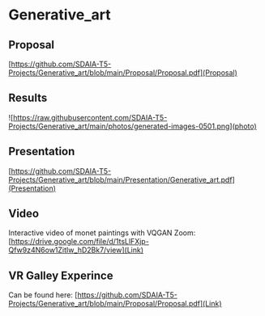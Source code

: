 # Generative_art

## Proposal
[https://github.com/SDAIA-T5-Projects/Generative_art/blob/main/Proposal/Proposal.pdf](Proposal)


## Results
![https://raw.githubusercontent.com/SDAIA-T5-Projects/Generative_art/main/photos/generated-images-0501.png](photo)


## Presentation
[https://github.com/SDAIA-T5-Projects/Generative_art/blob/main/Presentation/Generative_art.pdf](Presentation)


## Video
Interactive video of monet paintings with VQGAN Zoom: [https://drive.google.com/file/d/1tsLlFXjp-Qfw9z4N6ow1ZitIw_hD2Bk7/view](Link)


## VR Galley Experince
Can be found here: [https://github.com/SDAIA-T5-Projects/Generative_art/blob/main/Proposal/Proposal.pdf](Link)
